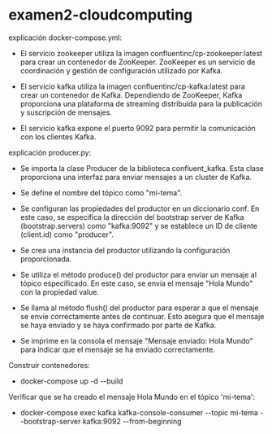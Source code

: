 # examen2-cloudcomputing

explicación docker-compose.yml:

   - El servicio zookeeper utiliza la imagen confluentinc/cp-zookeeper:latest para crear un contenedor de ZooKeeper. ZooKeeper es un servicio de coordinación y gestión de configuración utilizado por Kafka.

   - El servicio kafka utiliza la imagen confluentinc/cp-kafka:latest para crear un contenedor de Kafka. Dependiendo de ZooKeeper, Kafka proporciona una plataforma de streaming distribuida para la publicación y suscripción de mensajes.

   - El servicio kafka expone el puerto 9092 para permitir la comunicación con los clientes Kafka.

explicación producer.py:

   - Se importa la clase Producer de la biblioteca confluent_kafka. Esta clase proporciona una interfaz para enviar mensajes a un cluster de Kafka.

   - Se define el nombre del tópico como "mi-tema".

   - Se configuran las propiedades del productor en un diccionario conf. En este caso, se especifica la dirección del bootstrap server de Kafka (bootstrap.servers) como "kafka:9092" y se establece un ID de cliente (client.id) como "producer".

   - Se crea una instancia del productor utilizando la configuración proporcionada.

   - Se utiliza el método produce() del productor para enviar un mensaje al tópico especificado. En este caso, se envía el mensaje "Hola Mundo" con la propiedad value.

   - Se llama al método flush() del productor para esperar a que el mensaje se envíe correctamente antes de continuar. Esto asegura que el mensaje se haya enviado y se haya confirmado por parte de Kafka.

   - Se imprime en la consola el mensaje "Mensaje enviado: Hola Mundo" para indicar que el mensaje se ha enviado correctamente.

Construir contenedores:

- docker-compose up -d --build

Verificar que se ha creado el mensaje Hola Mundo en el tópico 'mi-tema':

- docker-compose exec kafka kafka-console-consumer --topic mi-tema --bootstrap-server kafka:9092 --from-beginning
